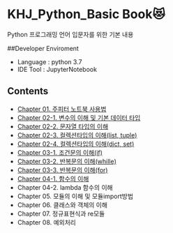 # KHJ_Python_Basic Book:heart_eyes_cat:

 Python 프로그래밍 언어 입문자를 위한 기본 내용 
 
 
 
 ##Developer Enviroment
 
 - Language : python 3.7
 - IDE Tool : JupyterNotebook

 
 
 
 
 
 
 

## Contents

  - [Chapter 01. 주피터 노트북 사용법](#getting-started)
  - [Chapter 02-1. 변수의 이해 및 기본 데이터 타입](#running-the-tests)
  - [Chapter 02-2. 문자열 타입의 이해](#deployment)
  - [Chapter 02-3. 컬렉션타입의 이해(list, tuple)](#built-with)
  - [Chapter 02-4. 컬렉션타입의 이해(dict, set)](#contributing)
  - [Chapter 03-1. 조건문의 이해(if)](#versioning)
  - [Chapter 03-2. 반복문의 이해(whille)](#authors)
  - [Chapter 03-3. 반복문의 이해(for)](#license)
  - [Chapter 04-1. 함수의 이해](#acknowledgments)
  - Chapter 04-2. lambda 함수의 이해
  - Chapter 05. 모듈의 이해 및 모듈import방법
  - Chapter 06. 클래스와 객체의 이해
  - Chapter 07. 정규표현식과 re모듈
  - Chapter 08. 예외처리

